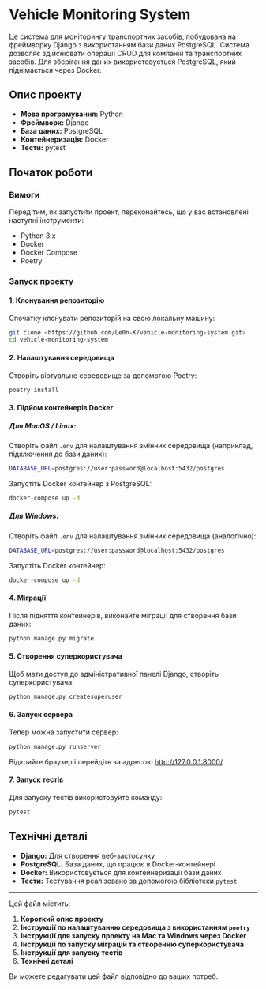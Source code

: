 # Vehicle Monitoring System

Це система для моніторингу транспортних засобів, побудована на фреймворку Django з використанням бази даних PostgreSQL. Система дозволяє здійснювати операції CRUD для компаній та транспортних засобів. Для зберігання даних використовується PostgreSQL, який піднімається через Docker.

## Опис проекту

- **Мова програмування:** Python  
- **Фреймворк:** Django  
- **База даних:** PostgreSQL  
- **Контейнеризація:** Docker  
- **Тести:** pytest  

## Початок роботи

### Вимоги

Перед тим, як запустити проект, переконайтесь, що у вас встановлені наступні інструменти:

- Python 3.x  
- Docker  
- Docker Compose  
- Poetry  

### Запуск проекту

#### 1. Клонування репозиторію

Спочатку клонувати репозиторій на свою локальну машину:

```bash
git clone <https://github.com/Le0n-K/vehicle-monitoring-system.git>
cd vehicle-monitoring-system
```

#### 2. Налаштування середовища

Створіть віртуальне середовище за допомогою Poetry:

```bash
poetry install
```

#### 3. Підйом контейнерів Docker

##### Для MacOS / Linux:

Створіть файл `.env` для налаштування змінних середовища (наприклад, підключення до бази даних):

```bash
DATABASE_URL=postgres://user:password@localhost:5432/postgres
```

Запустіть Docker контейнер з PostgreSQL:

```bash
docker-compose up -d
```

##### Для Windows:

Створіть файл `.env` для налаштування змінних середовища (аналогічно):

```bash
DATABASE_URL=postgres://user:password@localhost:5432/postgres
```

Запустіть Docker контейнер:

```bash
docker-compose up -d
```

#### 4. Міграції

Після підняття контейнерів, виконайте міграції для створення бази даних:

```bash
python manage.py migrate
```

#### 5. Створення суперкористувача

Щоб мати доступ до адміністративної панелі Django, створіть суперкористувача:

```bash
python manage.py createsuperuser
```

#### 6. Запуск сервера

Тепер можна запустити сервер:

```bash
python manage.py runserver
```

Відкрийте браузер і перейдіть за адресою http://127.0.0.1:8000/.

#### 7. Запуск тестів

Для запуску тестів використовуйте команду:

```bash
pytest
```

## Технічні деталі

- **Django:** Для створення веб-застосунку  
- **PostgreSQL:** База даних, що працює в Docker-контейнері  
- **Docker:** Використовується для контейнеризації бази даних  
- **Тести:** Тестування реалізовано за допомогою бібліотеки `pytest`  

---

Цей файл містить:

1. **Короткий опис проекту**  
2. **Інструкції по налаштуванню середовища з використанням `poetry`**  
3. **Інструкції для запуску проекту на Mac та Windows через Docker**  
4. **Інструкції по запуску міграцій та створенню суперкористувача**  
5. **Інструкції для запуску тестів**  
6. **Технічні деталі**  

Ви можете редагувати цей файл відповідно до ваших потреб.